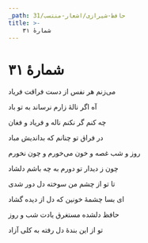 ```yaml
---
_path: حافظ-شیرازی/اشعار-منتسب/31
title: >-
    شمارهٔ ۳۱
---
```

# شمارهٔ ۳۱

<div class="b" id="bn1"><div class="m1"><p>می‌زنم هر نفس از دست فراقت فریاد</p></div>
<div class="m2"><p>آه اگر نالهٔ زارم نرساند به تو باد</p></div></div>
<div class="b" id="bn2"><div class="m1"><p>چه کنم گر نکنم ناله و فریاد و فغان</p></div>
<div class="m2"><p>در فراق تو چنانم که بداندیش مباد</p></div></div>
<div class="b" id="bn3"><div class="m1"><p>روز و شب غصه و خون می‌خورم و چون نخورم</p></div>
<div class="m2"><p>چون ز دیدار تو دورم به چه باشم دلشاد</p></div></div>
<div class="b" id="bn4"><div class="m1"><p>تا تو از چشم من سوخته دل دور شدی</p></div>
<div class="m2"><p>ای بسا چشمهٔ خونین که دل از دیده گشاد</p></div></div>
<div class="b" id="bn5"><div class="m1"><p>حافظ دلشده مستغرق یادت شب و روز</p></div>
<div class="m2"><p>تو از این بندهٔ دل رفته به کلی آزاد</p></div></div>
